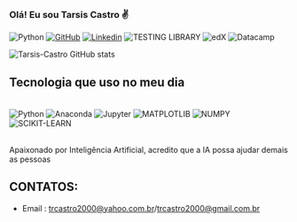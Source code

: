 ### Olá! Eu sou Tarsis Castro ✌️

![Python](https://img.shields.io/badge/Python-3776AB?style=for-the-badge&logo=python&logoColor=white)
[![GitHub](https://img.shields.io/badge/GitHub-100000?style=for-the-badge&logo=github&logoColor=white)](https://github.com/Tarsis-Castro)
[![Linkedin](https://img.shields.io/badge/LinkedIn-0077B5?style=for-the-badge&logo=linkedin&logoColor=white)](https://www.linkedin.com/in/tarsis-castro-6288508a/)
![TESTING LIBRARY](https://img.shields.io/badge/testing%20library-323330?style=for-the-badge&logo=testing-library&logoColor=red)
![edX](https://img.shields.io/badge/edX-%2302262B.svg?style=for-the-badge&logo=edX&logoColor=white)
![Datacamp](https://img.shields.io/badge/Datacamp-05192D?style=for-the-badge&logo=datacamp&logoColor=03E860)

![Tarsis-Castro GitHub stats](https://github-readme-stats.vercel.app/api?username=Tarsis-Castro&show_icons=true&theme=merko)

## Tecnologia que uso no meu dia 

<div style="display: inline_block"><br/>
    <img align="center" alt="Python"src="https://img.shields.io/badge/Python-3776AB?style=for-the-badge&logo=python&logoColor=white" />
    <img align="center" alt="Anaconda"src="https://img.shields.io/badge/Anaconda-%2344A833.svg?style=for-the-badge&logo=anaconda&logoColor=white" />
     <img align="center" alt="Jupyter"src="https://img.shields.io/badge/jupyter-%23FA0F00.svg?style=for-the-badge&logo=jupyter&logoColor=white" />
     <img align="center" alt="MATPLOTLIB"src="https://img.shields.io/badge/Matplotlib-%23ffffff.svg?style=for-the-badge&logo=Matplotlib&logoColor=black">
     <img align="center" alt="NUMPY"src="https://img.shields.io/badge/numpy-%23013243.svg?style=for-the-badge&logo=numpy&logoColor=white">
     <img align="center" alt="SCIKIT-LEARN"src="https://img.shields.io/badge/scikit--learn-%23F7931E.svg?style=for-the-badge&logo=scikit-learn&logoColor=white">
</div><br/>

Apaixonado por Inteligência Artificial, acredito que a IA possa ajudar demais as pessoas

## CONTATOS:
- Email : trcastro2000@yahoo.com.br/trcastro2000@gmail.com.br


